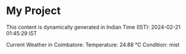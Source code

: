 # My Project

This content is dynamically generated in Indian Time (IST): 2024-02-21 01:45:29 IST


Current Weather in Coimbatore:
Temperature: 24.88 °C
Condition: mist
